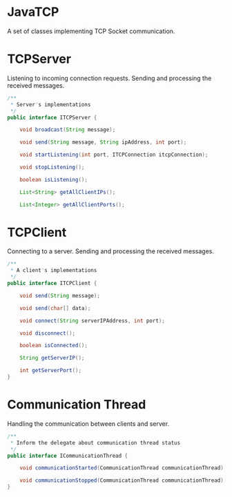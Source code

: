 # JavaTCP
A set of classes implementing TCP Socket communication.

# TCPServer
Listening to incoming connection requests. Sending and processing the received messages.
```Java
/**
 * Server's implementations
 */
public interface ITCPServer {

    void broadcast(String message);

    void send(String message, String ipAddress, int port);

    void startListening(int port, ITCPConnection itcpConnection);

    void stopListening();

    boolean isListening();

    List<String> getAllClientIPs();

    List<Integer> getAllClientPorts();
```

# TCPClient 
Connecting to a server. Sending and processing the received messages.
```Java
/**
 * A client's implementations
 */
public interface ITCPClient {

    void send(String message);

    void send(char[] data);

    void connect(String serverIPAddress, int port);

    void disconnect();

    boolean isConnected();

    String getServerIP();

    int getServerPort();
}
```

# Communication Thread
Handling the communication between clients and server.
```Java
/**
 * Inform the delegate about communication thread status
 */
public interface ICommunicationThread {

    void communicationStarted(CommunicationThread communicationThread);

    void communicationStopped(CommunicationThread communicationThread);
}
```

